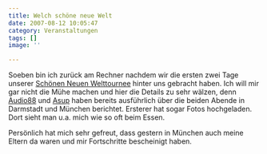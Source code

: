 ```yaml
---
title: Welch schöne neue Welt
date: 2007-08-12 10:05:47
category: Veranstaltungen
tags: []
image: ''

---
```


Soeben bin ich zurück am Rechner nachdem wir die ersten zwei Tage unserer [Schönen Neuen Welttournee](http://www.the-groundzero.com/tag/snwt) hinter uns gebracht haben. Ich will mir gar nicht die Mühe machen und hier die Details zu sehr wälzen, denn [Audio88](http://blog.myspace.com/index.cfm?fuseaction=blog.view&friendID=43494454&blogID=298517450) und [Asup](http://www.the-groundzero.com/2007/08/12/snwt-theatron-muenchen/) haben bereits ausführlich über die beiden Abende in Darmstadt und München berichtet. Ersterer hat sogar Fotos hochgeladen. Dort sieht man u.a. mich wie so oft beim Essen.  

  

Persönlich hat mich sehr gefreut, dass gestern in München auch meine Eltern da waren und mir Fortschritte bescheinigt haben.
